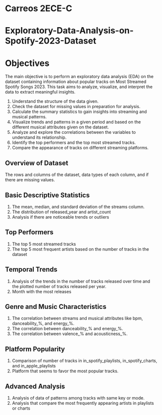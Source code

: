 # Carreos 2ECE-C

# Exploratory-Data-Analysis-on-Spotify-2023-Dataset

# Objectives
The main objective is to perform an exploratory data analysis (EDA) on the dataset containing information about popular tracks on Most Streamed Spotify Songs 2023. This task aims to analyze, visualize, and interpret the data to extract meaningful insights.

1. Understand the structure of the data given.
2. Check the dataset for missing values in preparation for analysis.
3. Calculate the summary statistics to gain insights into streaming and musical patterns.
4. Visualize trends and patterns in a given period and based on the different musical attributes given on the dataset.
5. Analyze and explore the correlations between the variables to understand its relationship.
6. Identify the top performers and the top most streamed tracks.
7. Compare the appearance of tracks on different streaming platforms.


## Overview of Dataset

The rows and columns of the dataset, data types of each column, and if there are missing values.

## Basic Descriptive Statistics
1. The mean, median, and standard deviation of the streams column.
2. The distribution of released_year and artist_count
3. Analysis if there are noticeable trends or outliers

## Top Performers
1. The top 5 most streamed tracks
2. The top 5 most frequent artists based on the number of tracks in the dataset
 
## Temporal Trends
1. Analysis of the trends in the number of tracks released over time and the plotted number of tracks released per year.
2. Month with the most releases

## Genre and Music Characteristics
1. The correlation between streams and musical attributes like bpm, danceability_%, and energy_%.
2. The correlation between danceability_% and energy_%.
3. The correlation between valence_% and acousticness_%.

## Platform Popularity
1. Comparison of number of tracks in in_spotify_playlists, in_spotify_charts, and in_apple_playlists
2. Platform that seems to favor the most popular tracks.
 
## Advanced Analysis
1. Analysis of data of patterns among tracks with same key or mode.
2. Analysis that compare the most frequently appearing artists in playlists or charts
 
